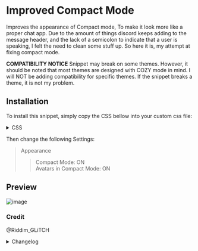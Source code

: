 # Improved Compact Mode
Improves the appearance of Compact mode, To make it look more like a proper chat app.
Due to the amount of things discord keeps adding to the message header, and the lack of a semicolon to indicate that a user is speaking, I felt the need to clean some stuff up. So here it is, my attempt at fixing compact mode.

**COMPATIBILITY NOTICE**
Snippet may break on some themes. However, it should be noted that most themes are designed with COZY mode in mind. I will NOT be adding compatibility for specific themes. If the snippet breaks a theme, it is not my problem.


## Installation
To install this snippet, simply copy the CSS bellow into your custom css file:
<details>
<summary>CSS</summary>

```css
/* Add a colon behind the username */
[class*="compact_"] [class^="headerText_"] [class^="separator_"] {
    color: var(--text-primary);
    position: unset;
    opacity: unset;
    display: initial;
    font-size: larger;
    margin-left: .5px;
  }
/* Remove the reply icon for a cleaner look. */
[class*="compact_"] [class^=replyBadge_] {
  display: none;
}

/* Fix replies. (now actually fixes them) */
[class*="compact_"] [class^="repliedMessage_"] [class^="username_"]:after{
  color: var(--text-normal)!important;
  content: ":";
  font-size: larger;
 }

/* Move the New Member icon and the Role Badge to before the username (untested if both are present. Will Likely break!) */
[class*="compact_"] [class^="headerText_"]:has([class^=roleIcon_], [class^=newMemberBadge_]) {
	margin-left: 23px;
} 
  
[class*="compact_"] [class^="headerText_"] [class^=roleIcon_], [class^="headerText_"] [class^=newMemberBadge_] {
    position: absolute;
    left: 87.5px;
  }
/* Move the Silent Message icon to before the timestamp. (untested with anything other than 12h AM/PM standard past noon.) */
body:has([class^=messagesWrapper_] [class*="compact_"]) [class^=message_] [class^=badge_]:has(svg path[d^="M19 11.5a.5.5 0 0 0-.5-.5h-2.33a2.5 2.5 0 0 1-2.5-2.5v-1a3"]) {
  position: absolute;
  left: 7px;
  top: 4.5px;
}
```
</details>

Then change the following Settings:
>Appearance
>>Compact Mode: ON<br>
>>Avatars in Compact Mode: ON

## Preview
![image](https://github.com/Riddim-GLiTCH/Discord-CSS-Snippets/assets/87764384/89c31375-d0a6-42af-9955-fdea2c5b5058)
### Credit
@Riddim_GLiTCH

<details>
<summary>Changelog</summary>

## 1.0.0

- Initial release

## 2.0.0

- Rewrite to work with new classes
- Minor fixes

## 3.0.0

- Added compact mode detection; changes should now only apply when Compact mode is enabled. Nothing will happen in Cozy mode
- Removed the hiding of the timestamps as it broke the edited message notice. Timestamps are also a requirement now for the silent message icon to appear correctly.
- Moved new member badge and role icons to before the username. Astatically more pleasing. (Note, Untested if both are present. I expect the icons to just overlap. However, due to the rarity of this event, I will NOT be adding checks for this. Too much hassle for a problem that is unlikely to ever occur.)
- Moved Silent Message icon from after the separator to before the timestamp. "name::bell: message" doesn't make a lot of sense, and putting it there instead made the most amount of sense to me.

</details>
